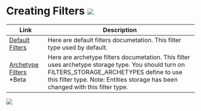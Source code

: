 # Creating Filters [![](Logo-Tiny.png)](/../../#glossary)

| Link | Description |
| ------ | ----- |
| [Default Filters](CreatingFilters-Default.md) | Here are default filters documetation. This filter type used by default. |
| [Archetype Filters](CreatingFilters-Archetypes.md) *Beta | Here are archetype filters documetation. This filter uses archetype storage type. You should turn on FILTERS_STORAGE_ARCHETYPES define to use this filter type. Note: Entities storage has been changed with this filter type. |

[![](Footer.png)](/../../#glossary)
